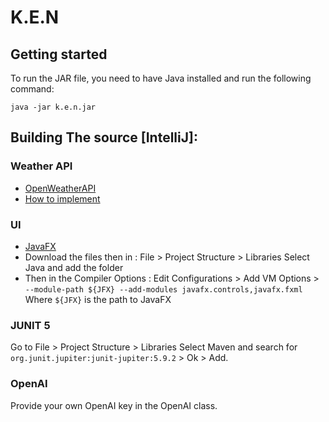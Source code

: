 # K.E.N



## Getting started

To run the JAR file, you need to have Java installed and run the following command:

```
java -jar k.e.n.jar
```

## Building The source [IntelliJ]:

### Weather API

- [OpenWeatherAPI](https://openweathermap.org/api)
- [How to implement](https://github.com/Prominence/openweathermap-java-api)

### UI

- [JavaFX](https://openjfx.io/)
- Download the files then in : File > Project Structure > Libraries Select Java and add the folder
- Then in the Compiler Options : Edit Configurations > Add VM
  Options > `--module-path ${JFX} --add-modules javafx.controls,javafx.fxml` Where `${JFX}` is the path to JavaFX

### JUNIT 5

Go to File > Project Structure > Libraries Select Maven and search for `org.junit.jupiter:junit-jupiter:5.9.2` > Ok >
Add.

### OpenAI

Provide your own OpenAI key in the OpenAI class.
